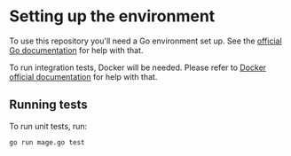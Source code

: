 # Setting up the environment

To use this repository you'll need a Go environment set up. See the [official Go documentation](https://golang.org/doc/install) for help with that.

To run integration tests, Docker will be needed. Please refer to [Docker official documentation](https://docs.docker.com/get-docker/) for help with that.


## Running tests

To run unit tests, run:

```
go run mage.go test
```


